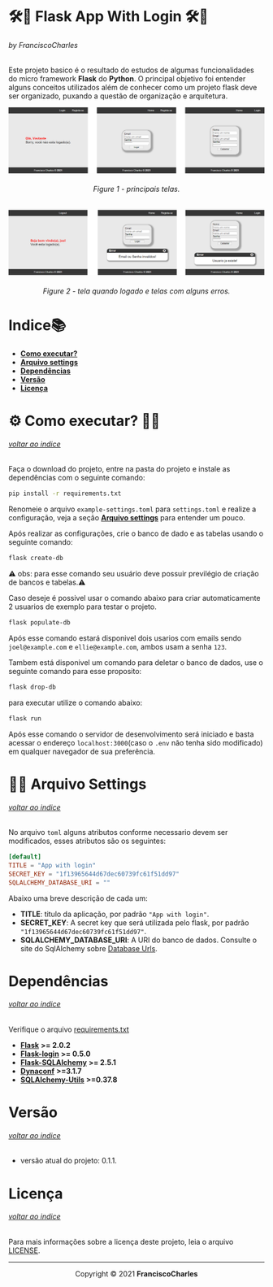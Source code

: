 <p align="center">
  <h1>🛠️🧪 <b>Flask App With Login</b> 🛠️🧪</h1>
  <h6>by <i>FranciscoCharles</i></h6>
</p>
<p align="justify">

Este projeto basico é o resultado do estudos de algumas funcionalidades do micro framework **Flask** do **Python**. O principal objetivo foi entender alguns conceitos utilizados além de conhecer como um projeto flask deve ser organizado, puxando a questão de organização e arquitetura.

</p>

<div align="center">
    <img src="./app_with_login/static/asserts/screen_1.png">
    <br>
    <h6>
        Figure 1 - principais telas.
    </h6>
</div>
<div align="center">
    <img src="./app_with_login/static/asserts/screen_2.png">
    <br>
    <h6>
        Figure 2 - tela quando logado e telas com alguns erros.
    </h6>
</div>

# <a name=index>Indice📚</a>
- [**Como executar?**](#run)
- [**Arquivo settings**](#settings_file)
- [**Dependências**](#dependencies)
- [**Versão**](#version)
- [**Licença**](#license)

# **<a name=run> ⚙️ Como executar? 🧠💭</a>** <h6>[voltar ao indice](#index)</h6>

Faça o download do projeto, entre na pasta do projeto e instale as dependências com o seguinte comando:
```bash
pip install -r requirements.txt
```
Renomeie o arquivo `example-settings.toml` para `settings.toml` e realize a configuração, veja a seção [**Arquivo settings**](#settings_file) para entender um pouco.

Após realizar as configurações, crie o banco de dado e as tabelas usando o seguinte comando:
```bash
flask create-db
```
⚠️ obs: para esse comando seu usuário deve possuir previlégio de criação de bancos e tabelas.⚠️

Caso deseje é possivel usar o comando abaixo para criar automaticamente 2 usuarios de exemplo para testar o projeto.
```bash
flask populate-db
```
Após esse comando estará disponivel dois usarios com emails sendo `joel@example.com` e `ellie@example.com`, ambos usam a senha `123`.

Tambem está disponivel um comando para deletar o banco de dados, use o seguinte comando para esse proposito:

```bash
flask drop-db
```
para executar utilize o comando abaixo:
```bash
flask run
```
Após esse comando o servidor de desenvolvimento será iniciado e basta acessar o endereço `localhost:3000`(caso o `.env` não tenha sido modificado) em qualquer navegador de sua preferência.

# **<a name=settings_file>🔧📝 Arquivo Settings</a>**  <h6>[voltar ao indice](#index)</h6>
No arquivo `toml` alguns atributos conforme necessario devem ser modificados, esses atributos são os seguintes:
```toml
[default]
TITLE = "App with login"
SECRET_KEY = "1f13965644d67dec60739fc61f51dd97"
SQLALCHEMY_DATABASE_URI = ""
```
Abaixo uma breve descrição de cada um:

+ **TITLE**: titulo da aplicação, por padrão `"App with login"`.
+ **SECRET_KEY**: A secret key que será utilizada pelo flask, por padrão `"1f13965644d67dec60739fc61f51dd97"`.
+ **SQLALCHEMY_DATABASE_URI**: A URI do banco de dados. Consulte o site do SqlAlchemy sobre [Database Urls](https://docs.sqlalchemy.org/en/14/core/engines.html).


# **<a name=dependencies>Dependências</a>**  <h6>[voltar ao indice](#index)</h6>

Verifique o arquivo [requirements.txt](./requirements.txt)

- [**Flask**](https://pypi.org/project/Flask/) **>= 2.0.2**
- [**Flask-login**](https://pypi.org/project/Flask-Login/) **>= 0.5.0**
- [**Flask-SQLAlchemy**](https://pypi.org/project/Flask-SQLAlchemy/) **>= 2.5.1**
- [**Dynaconf**](https://pypi.org/project/dynaconf/) **>=3.1.7**
- [**SQLAlchemy-Utils**](https://pypi.org/project/SQLAlchemy-Utils/) **>=0.37.8**

# **<a name=version>Versão</a>**  <h6>[voltar ao indice](#index)</h6>
- versão atual do projeto: 0.1.1.

# **<a name=license>Licença</a>**  <h6>[voltar ao indice](#index)</h6>

Para mais informações sobre a licença deste projeto, leia o arquivo <a href="./LICENSE" title="go to license file">LICENSE</a>.

---
<p align="center">
    Copyright © 2021 <b>FranciscoCharles</b>
</p>